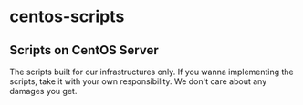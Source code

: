 centos-scripts
==============

Scripts on CentOS Server
------------------------

The scripts built for our infrastructures only.
If you wanna implementing the scripts, take it with your own responsibility.
We don't care about any damages you get.
